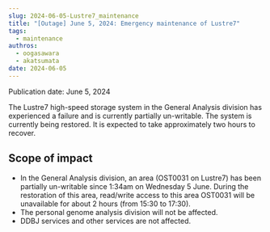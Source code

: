 ```yaml
---
slug: 2024-06-05-Lustre7_maintenance
title: "[Outage] June 5, 2024: Emergency maintenance of Lustre7"
tags:
  - maintenance
authros:
  - oogasawara
  - akatsumata
date: 2024-06-05
---
```


Publication date: June 5, 2024


The Lustre7 high-speed storage system in the General Analysis division has experienced a failure and is currently partially un-writable. The system is currently being restored. It is expected to take approximately two hours to recover.


## Scope of impact

- In the General Analysis division, an area (OST0031 on Lustre7) has been partially un-writable since 1:34am on Wednesday 5 June. During the restoration of this area, read/write access to this area OST0031 will be unavailable for about 2 hours (from 15:30 to 17:30).
- The personal genome analysis division will not be affected.
- DDBJ services and other services are not affected.
